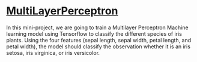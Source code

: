 # [MultiLayerPerceptron](https://github.com/Dcroix/MultiLayerPerceptron/blob/main/Classification%20of%20Species%20using%20Tensorflow.ipynb)
In this mini-project, we are going to train a Multilayer Perceptron Machine learning model using Tensorflow to classify the different species of iris plants. Using the four features (sepal length, sepal width, petal length, and petal width), the model should classify the observation whether it is an iris setosa, iris virginica, or iris versicolor.
